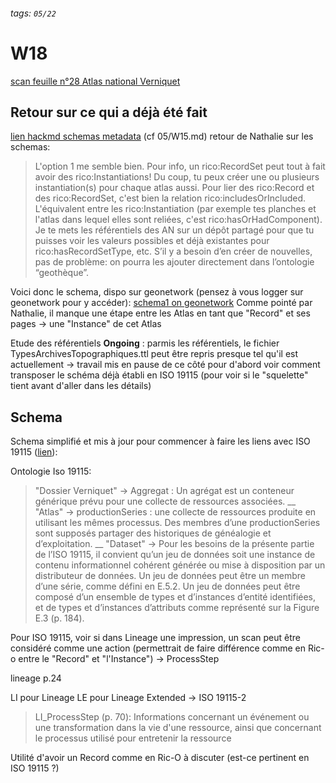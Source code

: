 ###### tags: `05/22`

# W18

[scan feuille n°28 Atlas national Verniquet](https://gallica.bnf.fr/iiif/ark:/12148/bpt6k3167995/f101/full/full/0/native.jpg)

## Retour sur ce qui a déjà été fait

[lien hackmd schemas metadata](https://hackmd.io/u_wnDh5xRjy2EfaLhB3bhQ) (cf 05/W15.md)
retour de Nathalie sur les schemas:
>L'option 1 me semble bien. Pour info, un rico:RecordSet peut tout à fait avoir des rico:Instantiations! Du coup, tu peux créer une ou plusieurs instantiation(s) pour chaque atlas aussi. Pour lier des rico:Record et des rico:RecordSet, c'est bien la relation rico:includesOrIncluded. L'équivalent entre les rico:Instantiation (par exemple tes planches et l'atlas dans lequel elles sont reliées, c'est rico:hasOrHadComponent).
>Je te mets les référentiels des AN sur un dépôt partagé pour que tu puisses voir les valeurs possibles et déjà existantes pour rico:hasRecordSetType, etc. S’il y a besoin d’en créer de nouvelles, pas de problème: on pourra les ajouter directement dans l’ontologie “geothèque”.

Voici donc le schema, dispo sur geonetwork (pensez à vous logger sur geonetwork pour y accéder):
[schema1 on geonetwork](http://134.158.75.87/geonetwork/srv/api/records/0200a32f-869e-45cc-95a9-cd69b52ba20c/attachments/schema1_verniquet_rico.pdf)
Comme pointé par Nathalie, il manque une étape entre les Atlas en tant que "Record" et ses pages -> une "Instance" de cet Atlas

Etude des référentiels **Ongoing** :
parmis les référentiels, le fichier TypesArchivesTopographiques.ttl peut être repris presque tel qu'il est actuellement
-> travail mis en pause de ce côté pour d'abord voir comment transposer le schéma déjà établi en ISO 19115 (pour voir si le "squelette" tient avant d'aller dans les détails)

## Schema

Schema simplifié et mis à jour pour commencer à faire les liens avec ISO 19115 ([lien](http://http://catalog.geohistoricaldata.org/geonetwork/srv/api/records/0200a32f-869e-45cc-95a9-cd69b52ba20c/attachments/schema_simplifie.pdf)):

Ontologie Iso 19115:
>"Dossier Verniquet" ->
>Aggregat : Un agrégat est un conteneur générique prévu pour une collecte de ressources associées.
__
>"Atlas" ->
>productionSeries : une collecte de ressources produite en utilisant les mêmes processus. Des membres d’une productionSeries sont supposés partager des historiques de généalogie et d’exploitation.
__
>"Dataset" ->
>Pour les besoins de la présente partie de l’ISO 19115, il convient qu’un jeu de données soit une instance de contenu informationnel cohérent générée ou mise à disposition par un distributeur de données. Un jeu de données peut être un membre d’une série, comme défini en E.5.2. Un jeu de données peut être composé d’un ensemble de types et d’instances d’entité identifiées, et de types et d’instances d’attributs comme représenté sur la Figure E.3 (p. 184).

Pour ISO 19115, voir si dans Lineage une impression, un scan peut être considéré comme une action (permettrait de faire différence comme en Ric-o entre le "Record" et "l'Instance") -> ProcessStep

lineage p.24

LI pour Lineage
LE pour Lineage Extended -> ISO 19115-2

>LI_ProcessStep (p. 70):
>Informations concernant un événement ou une transformation dans la vie d'une ressource, ainsi que concernant le processus utilisé pour entretenir la ressource

Utilité d'avoir un Record comme en Ric-O à discuter (est-ce pertinent en ISO 19115 ?)
